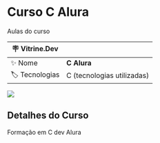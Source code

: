# Curso C Alura

Aulas do curso

| :placard: Vitrine.Dev |     |
| -------------  | --- |
| :sparkles: Nome        | **C Alura**
| :label: Tecnologias | C (tecnologias utilizadas)

![](https://bs-uploads.toptal.io/blackfish-uploads/components/blog_post_page/content/cover_image_file/cover_image/1309974/regular_1708x683_cover-0828_AfterAllTheseYearstheWorldisStillPoweredbyCProgramming_Razvan_Newsletter-2b9ea38294bb08c5aea1f0c1cb06732f.png#vitrinedev)

## Detalhes do Curso

Formação em C dev Alura
